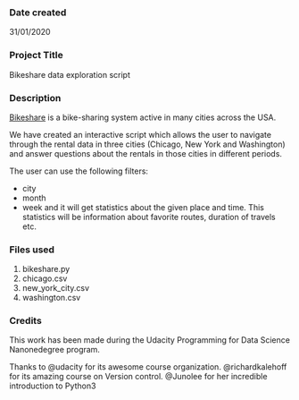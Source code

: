 ### Date created
31/01/2020

### Project Title
Bikeshare data exploration script

### Description
[Bikeshare](https://www.bikeshare.com) is a bike-sharing system active in many cities across the USA.

We have created an interactive script which allows the user to navigate through the rental data in three cities (Chicago, New York and Washington) and answer questions about the rentals in those cities in different periods.

The user can use the following filters:
* city
* month
* week
and it will get statistics about the given place and time. This statistics will be information about favorite routes, duration of travels etc.

### Files used
1. bikeshare.py
2. chicago.csv
3. new_york_city.csv
4. washington.csv

### Credits
This work has been made during the Udacity Programming for Data Science Nanonedegree program.

Thanks to
@udacity for its awesome course organization.
@richardkalehoff for its amazing course on Version control.
@Junolee for her incredible introduction to Python3
